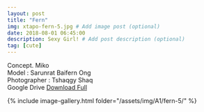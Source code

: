```yaml
---
layout: post
title: "Fern"
img: xtapo-fern-5.jpg # Add image post (optional)
date: 2018-08-01 06:45:00
description: Sexy Girl! # Add post description (optional)
tag: [cute]
---
```

Concept. Miko  
Model : Sarunrat Baifern Ong  
Photographer : Tshaqgy Shaq   
Google Drive [Download Full](http://gestyy.com/e0GrLc)                

{% include image-gallery.html folder="/assets/img/A1/fern-5/" %}
